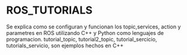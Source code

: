 # ROS_TUTORIALS
Se explica como se configuran y funcionan  los topic,services, action y parametres en ROS utilizando C++ y Python como lenguajes de programacion.
tutorial_topic, tutorial2_topic, tutorial_sercicio, tutorials_servicio, son ejemplos hechos en C++
